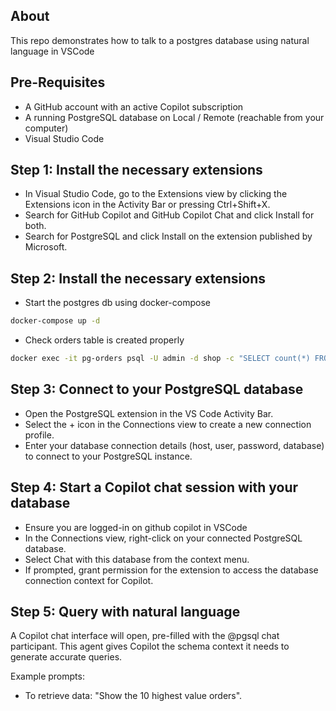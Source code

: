 ## About

This repo demonstrates how to talk to a postgres database using natural language in VSCode

## Pre-Requisites

- A GitHub account with an active Copilot subscription
- A running PostgreSQL database on Local / Remote (reachable from your computer)
- Visual Studio Code

## Step 1: Install the necessary extensions

- In Visual Studio Code, go to the Extensions view by clicking the Extensions icon in the Activity Bar or pressing Ctrl+Shift+X.
- Search for GitHub Copilot and GitHub Copilot Chat and click Install for both.
- Search for PostgreSQL and click Install on the extension published by Microsoft. 

## Step 2: Install the necessary extensions

- Start the postgres db using docker-compose
```sh
docker-compose up -d
```
- Check orders table is created properly
```sh
docker exec -it pg-orders psql -U admin -d shop -c "SELECT count(*) FROM orders;"
```

## Step 3: Connect to your PostgreSQL database

- Open the PostgreSQL extension in the VS Code Activity Bar.
- Select the + icon in the Connections view to create a new connection profile.
- Enter your database connection details (host, user, password, database) to connect to your PostgreSQL instance. 

## Step 4: Start a Copilot chat session with your database

- Ensure you are logged-in on github copilot in VSCode
- In the Connections view, right-click on your connected PostgreSQL database.
- Select Chat with this database from the context menu.
- If prompted, grant permission for the extension to access the database connection context for Copilot.

## Step 5: Query with natural language

A Copilot chat interface will open, pre-filled with the @pgsql chat participant. This agent gives Copilot the schema context it needs to generate accurate queries. 

Example prompts:
- To retrieve data: "Show the 10 highest value orders".